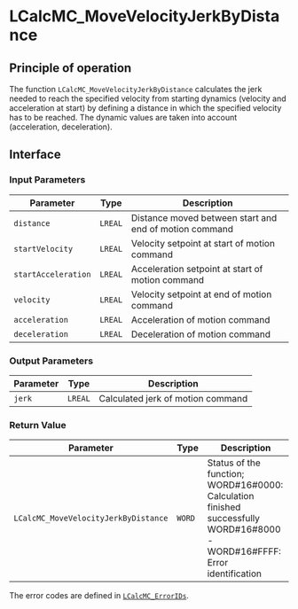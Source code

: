 # LCalcMC_MoveVelocityJerkByDistance

## Principle of operation

The function `LCalcMC_MoveVelocityJerkByDistance` calculates the jerk needed to reach the specified velocity from starting dynamics (velocity and acceleration at start) by defining a distance in which the specified velocity has to be reached. The dynamic values are taken into account (acceleration, deceleration).

## Interface

### Input Parameters

| Parameter | Type | Description |
|-----------|------|-------------|
| `distance` | `LREAL` | Distance moved between start and end of motion command |
| `startVelocity` | `LREAL` | Velocity setpoint at start of motion command |
| `startAcceleration` | `LREAL` | Acceleration setpoint at start of motion command |
| `velocity` | `LREAL` | Velocity setpoint at end of motion command |
| `acceleration` | `LREAL` | Acceleration of motion command |
| `deceleration` | `LREAL` | Deceleration of motion command |

### Output Parameters

| Parameter | Type | Description |
|-----------|------|-------------|
| `jerk` | `LREAL` | Calculated jerk of motion command |

### Return Value

| Parameter | Type | Description |
|-----------|------|-------------|
| `LCalcMC_MoveVelocityJerkByDistance` | `WORD` | Status of the function; WORD#16#0000: Calculation finished successfully <br/> WORD#16#8000 - WORD#16#FFFF: Error identification |

The error codes are defined in [`LCalcMC_ErrorIDs`](../constants/LCalcMC_ErrorIDs.md).
